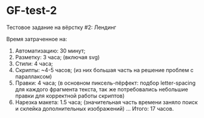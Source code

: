 # GF-test-2

Тестовое задание на вёрстку #2: Лендинг

Время затраченное на:
1. Автоматизацию: 30 минут;
2. Разметку: 3 часа; (включая svg)
3. Стили: 4 часа;
4. Скрипты: ~4-5 часов; (из них большая часть на решение проблем с параллаксом)
5. Правки: 4 часа; (в основном пиксель-пёрфект: подбор letter-spacing для каждого фрагмента текста, так же потребовались небольшие правки для корректной работы скриптов)
6. Нарезка макета: 1.5 часа; (значительная часть времени заняло поиск и склейка дополнительных изображений)
...
Итого: 17 часов.